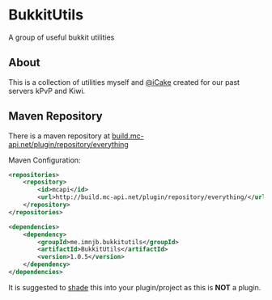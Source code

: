 # BukkitUtils
A group of useful bukkit utilities

## About
This is a collection of utilities myself and [@iCake](https://github.com/icake) created for our past servers kPvP and Kiwi.

## Maven Repository

There is a maven repository at [build.mc-api.net/plugin/repository/everything](http://build.mc-api.net/plugin/repository/everything)

Maven Configuration:

```xml
<repositories>
    <repository>
        <id>mcapi</id>
        <url>http://build.mc-api.net/plugin/repository/everything/</url>
    </repository>
</repositories>

<dependencies>
    <dependency>
        <groupId>me.imnjb.bukkitutils</groupId>
        <artifactId>BukkitUtils</artifactId>
        <version>1.0.5</version>
    </dependency>
</dependencies>
```

It is suggested to [shade](http://maven.apache.org/plugins/maven-shade-plugin/) this into your plugin/project as this is **NOT** a plugin.
